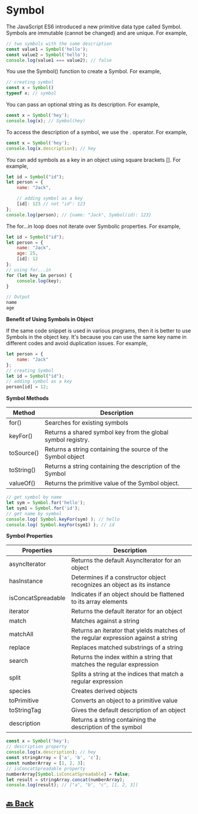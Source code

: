 <h1>Symbol</h1>

The JavaScript ES6 introduced a new primitive data type called Symbol. Symbols are immutable (cannot be changed) and are unique. For example,

```javascript
// two symbols with the same description
const value1 = Symbol('hello');
const value2 = Symbol('hello');
console.log(value1 === value2); // false
```

You use the Symbol() function to create a Symbol. For example,

```javascript
// creating symbol
const x = Symbol()
typeof x; // symbol
```

You can pass an optional string as its description. For example,

```javascript
const x = Symbol('hey');
console.log(x); // Symbol(hey)
```

To access the description of a symbol, we use the . operator. For example,

```javascript
const x = Symbol('hey');
console.log(x.description); // hey
```

You can add symbols as a key in an object using square brackets []. For example,

```javascript
let id = Symbol("id");
let person = {
    name: "Jack",

    // adding symbol as a key
    [id]: 123 // not "id": 123
};
console.log(person); // {name: "Jack", Symbol(id): 123}
```

The for...in loop does not iterate over Symbolic properties. For example,

```javascript
let id = Symbol("id");
let person = {
    name: "Jack",
    age: 25,
    [id]: 12
};
// using for...in
for (let key in person) {
    console.log(key);
}

// Output
name
age
```

**Benefit of Using Symbols in Object**

If the same code snippet is used in various programs, then it is better to use Symbols in the object key. It's because you can use the same key name in different codes and avoid duplication issues. For example,

```javascript
let person = {
    name: "Jack"
};
// creating Symbol
let id = Symbol("id");
// adding symbol as a key
person[id] = 12;
```

**Symbol Methods**

| Method     | Description                                                  |
| ---------- | ------------------------------------------------------------ |
| for()      | Searches for existing symbols                                |
| keyFor()   | Returns a shared symbol key from the global symbol registry. |
| toSource() | Returns a string containing the source of the Symbol object  |
| toString() | Returns a string containing the description of the Symbol    |
| valueOf()  | Returns the primitive value of the Symbol object.            |

```javascript
// get symbol by name
let sym = Symbol.for('hello');
let sym1 = Symbol.for('id');
// get name by symbol
console.log( Symbol.keyFor(sym) ); // hello
console.log( Symbol.keyFor(sym1) ); // id
```

**Symbol Properties**

| Properties         | Description                                                                        |
| ------------------ | ---------------------------------------------------------------------------------- |
| asyncIterator      | Returns the default AsyncIterator for an object                                    |
| hasInstance        | Determines if a constructor object recognizes an object as its instance            |
| isConcatSpreadable | Indicates if an object should be flattened to its array elements                   |
| iterator           | Returns the default iterator for an object                                         |
| match              | Matches against a string                                                           |
| matchAll           | Returns an iterator that yields matches of the regular expression against a string |
| replace            | Replaces matched substrings of a string                                            |
| search             | Returns the index within a string that matches the regular expression              |
| split              | Splits a string at the indices that match a regular expression                     |
| species            | Creates derived objects                                                            |
| toPrimitive        | Converts an object to a primitive value                                            |
| toStringTag        | Gives the default description of an object                                         |
| description        | Returns a string containing the description of the symbol                          |

```javascript
const x = Symbol('hey');
// description property
console.log(x.description); // hey
const stringArray = ['a', 'b', 'c'];
const numberArray = [1, 2, 3];
// isConcatSpreadable property
numberArray[Symbol.isConcatSpreadable] = false;
let result = stringArray.concat(numberArray);
console.log(result); // ["a", "b", "c", [1, 2, 3]]
```

<h2><a href="https://github.com/sanjay9616/JavaScript/blob/master/JavaScript-Tutorial/README.md"> 🔙 Back</a></h2>
